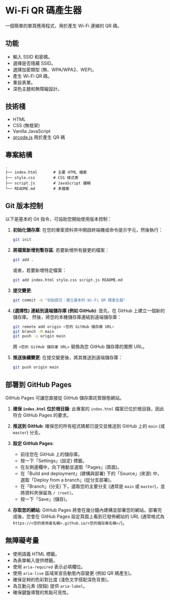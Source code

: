 # Wi-Fi QR 碼產生器

一個簡單的單頁應用程式，用於產生 Wi-Fi 連線的 QR 碼。

## 功能

- 輸入 SSID 和密碼。
- 選擇是否隱藏 SSID。
- 選擇加密類型 (無、WPA/WPA2、WEP)。
- 產生 Wi-Fi QR 碼。
- 重設表單。
- 深色主題和無障礙設計。

## 技術棧

- HTML
- CSS (無框架)
- Vanilla JavaScript
- [qrcode.js](https://github.com/davidshimjs/qrcodejs) 用於產生 QR 碼

## 專案結構

```
.
├── index.html       # 主要 HTML 檔案
├── style.css        # CSS 樣式表
├── script.js        # JavaScript 邏輯
└── README.md        # 本檔案
```

## Git 版本控制

以下是基本的 Git 指令，可協助您開始使用版本控制：

1. **初始化儲存庫**:
   在您的專案資料夾中開啟終端機或命令提示字元，然後執行：
   ```bash
   git init
   ```

2. **將檔案新增到暫存區**:
   若要新增所有變更的檔案：
   ```bash
   git add .
   ```
   或者，若要新增特定檔案：
   ```bash
   git add index.html style.css script.js README.md
   ```

3. **提交變更**:
   ```bash
   git commit -m "初始提交：建立基本的 Wi-Fi QR 碼產生器"
   ```

4. **(選擇性) 連結到遠端儲存庫 (例如 GitHub)**:
   首先，在 GitHub 上建立一個新的儲存庫。
   然後，將您的本機儲存庫連結到遠端儲存庫：
   ```bash
   git remote add origin <您的 GitHub 儲存庫 URL>
   git branch -M main
   git push -u origin main
   ```
   將 `<您的 GitHub 儲存庫 URL>` 替換為您 GitHub 儲存庫的實際 URL。

5. **推送後續變更**:
   在提交變更後，將其推送到遠端儲存庫：
   ```bash
   git push origin main
   ```

## 部署到 GitHub Pages

GitHub Pages 可讓您直接從 GitHub 儲存庫託管靜態網站。

1. **確保 `index.html` 位於根目錄**:
   此專案的 `index.html` 檔案已位於根目錄，因此符合 GitHub Pages 的要求。

2. **推送到 GitHub**:
   確保您的所有程式碼都已提交並推送到 GitHub 上的 `main` (或 `master`) 分支。

3. **設定 GitHub Pages**:
   - 前往您在 GitHub 上的儲存庫。
   - 按一下「Settings」(設定) 標籤。
   - 在左側邊欄中，向下捲動並選取「Pages」(頁面)。
   - 在「Build and deployment」(建構與部署) 下的「Source」(來源) 中，選取「Deploy from a branch」(從分支部署)。
   - 在「Branch」(分支) 下，選取您的主要分支 (通常是 `main` 或 `master`)，並將資料夾保留為 `/ (root)`。
   - 按一下「Save」(儲存)。

4. **存取您的網站**:
   GitHub Pages 將會在幾分鐘內建構並部署您的網站。部署完成後，您會在 GitHub Pages 設定頁面上看到已發佈網站的 URL (通常格式為 `https://<您的使用者名稱>.github.io/<您的儲存庫名稱>/`)。

## 無障礙考量

- 使用語義 HTML 標籤。
- 為表單輸入提供標籤。
- 使用 `aria-required` 表示必填欄位。
- 使用 `aria-live` 區域來宣告動態內容變更 (例如 QR 碼產生)。
- 確保足夠的色彩對比度 (淺色文字搭配深色背景)。
- 為互動元素 (按鈕) 提供 `aria-label`。
- 確保鍵盤導覽的焦點可見性。
